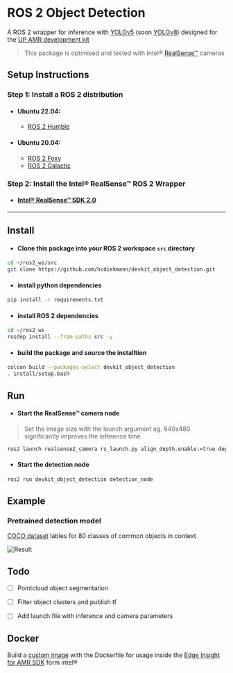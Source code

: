 # ROS 2 Object Detection 
A ROS 2 wrapper for inference with [YOLOv5](https://github.com/ultralytics/yolov5#readme) (soon [YOLOv8](https://github.com/ultralytics/ultralytics#readme)) designed for the [UP AMR development kit](https://github.com/AAEONAEU-SW/uprobotic-devkits)

> This package is optimised and tested with Intel® [RealSense™](https://www.intelrealsense.com/) cameras

## Setup Instructions

### Step 1: Install a ROS 2 distribution
 - #### Ubuntu 22.04:
   - [ROS 2 Humble](https://docs.ros.org/en/humble/Installation/Ubuntu-Install-Debians.html)
 - #### Ubuntu 20.04: 
   - [ROS 2 Foxy](https://docs.ros.org/en/foxy/Installation/Ubuntu-Install-Debians.html)
   - [ROS 2 Galactic](https://docs.ros.org/en/galactic/Installation/Ubuntu-Install-Debians.html)

### Step 2: Install the Intel® RealSense™ ROS 2 Wrapper
- #### [Intel® RealSense™ SDK 2.0](https://github.com/IntelRealSense/realsense-ros)

___

## **Install**
- #### Clone this package into your ROS 2 workspace `src`  directory
```bash
cd ~/ros2_ws/src 
git clone https://github.com/hcdiekmann/devkit_object_detection.git
```
- #### install python dependencies
```bash
pip install -r requirements.txt
```
- #### install ROS 2 dependencies
```bash
cd ~/ros2_ws
rosdep install --from-paths src -y  
```
- #### build the package and source the installtion
```bash
colcon build --packages-select devkit_object_detection
. install/setup.bash
```

## **Run**
- #### Start the RealSense™ camera node
> Set the image size with the launch argument 
eg. 640x480 significantly improves the inference time

```bash
ros2 launch realsense2_camera rs_launch.py align_depth.enable:=true depth_module.profile:=640x480x30 pointcloud.enable:=true rgb_camera.profile:=640x480x30 
```
- #### Start the detection node
```bash
ros2 run devkit_object_detection detection_node
```



## **Example**
### Pretrained detection model
[COCO dataset](https://cocodataset.org/#home) lables for 80 classes of common objects in context

![Result](https://user-images.githubusercontent.com/13176191/212470835-74a13c59-f2f8-48be-8b2e-744d1382ea48.png)

## Todo
- [ ] Pointcloud object segmentation
- [ ] Filter object clusters and publish tf
- [ ] Add launch file with inference and camera parameters



## **Docker**
Build a [custom image](https://www.intel.com/content/www/us/en/develop/documentation/ei4amr-2022-3-developer-guide/top/tutorials-amr/build-docker-images-from-ei-for-amr.html) with the Dockerfile  for usage inside the [Edge Insight for AMR SDK](https://www.intel.com/content/www/us/en/developer/topic-technology/edge-5g/edge-solutions/autonomous-mobile-robots/overview.html) form intel&reg;




